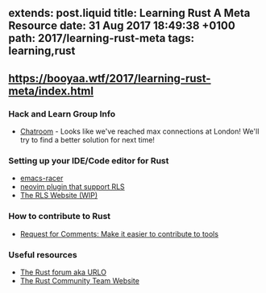 extends: post.liquid
title: Learning Rust A Meta Resource
date: 31 Aug 2017 18:49:38 +0100
path: 2017/learning-rust-meta
tags: learning,rust
---

## https://booyaa.wtf/2017/learning-rust-meta/index.html

### Hack and Learn Group Info
- [Chatroom](https://kiwiirc.com/client/irc.mozilla.org:+6667/#rustaceans.uk) - Looks like we've reached max connections at London! We'll try to find a better solution for next time!

### Setting up your IDE/Code editor for Rust
- [emacs-racer](https://github.com/racer-rust/emacs-racer)
- [neovim plugin that support RLS](https://github.com/autozimu/LanguageClient-neovim)
- [The RLS Website (WIP)](https://rls.booyaa.wtf/)

### How to contribute to Rust
- [Request for Comments: Make it easier to contribute to tools](https://github.com/nrc/dev-tools-team/issues/5)

### Useful resources
- [The Rust forum aka URLO](https://users.rust-lang.org/)
- [The Rust Community Team Website](https://community.rs/)